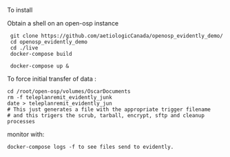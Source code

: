 To install

Obtain a shell on an open-osp instance
     
     git clone https://github.com/aetiologicCanada/openosp_evidently_demo/
     cd openosp_evidently_demo
     cd ./live
     docker-compose build

     docker-compose up & 

To force initial transfer of data :

    cd /root/open-osp/volumes/OscarDocuments
    rm -f teleplanremit_evidently_junk
    date > teleplanremit_evidently_jun
    # This just generates a file with the appropriate trigger filename 
    # and this trigers the scrub, tarball, encrypt, sftp and cleanup processes 

monitor with:

    docker-compose logs -f to see files send to evidently.

